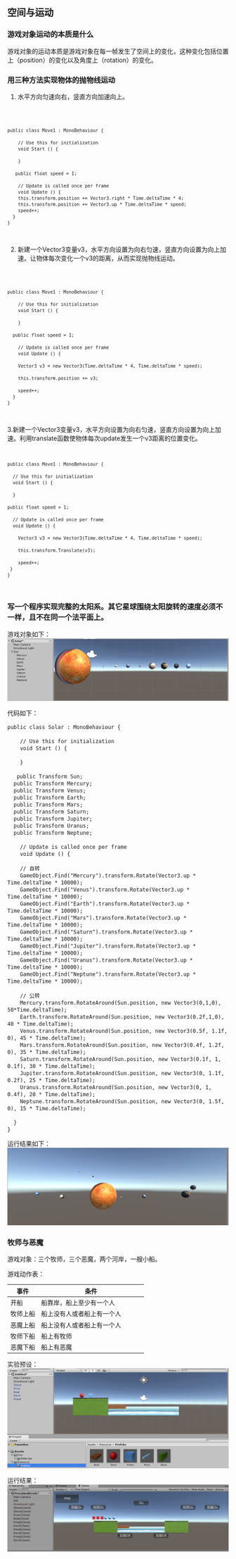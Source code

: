 
## 空间与运动 ##

### 游戏对象运动的本质是什么 ###
游戏对象的运动本质是游戏对象在每一帧发生了空间上的变化，这种变化包括位置上（position）的变化以及角度上（rotation）的变化。

### 用三种方法实现物体的抛物线运动 ###
1. 水平方向匀速向右，竖直方向加速向上。

<code>
  
    public class Move1 : MonoBehaviour {

	    // Use this for initialization
	    void Start () {
		
	    }

       public float speed = 1;
	
    	// Update is called once per frame
	    void Update () {
        this.transform.position += Vector3.right * Time.deltaTime * 4;
        this.transform.position += Vector3.up * Time.deltaTime * speed;
        speed++;
      }
    }
</code>

2. 新建一个Vector3变量v3，水平方向设置为向右匀速，竖直方向设置为向上加速。让物体每次变化一个v3的距离，从而实现抛物线运动。

<code>
  
    public class Move1 : MonoBehaviour {

	    // Use this for initialization
	    void Start () {
		
	    }

      public float speed = 1;
	
	    // Update is called once per frame
	    void Update () {

        Vector3 v3 = new Vector3(Time.deltaTime * 4, Time.deltaTime * speed);

        this.transform.position += v3;
        
        speed++;
      }
    }
</code>

3.新建一个Vector3变量v3，水平方向设置为向右匀速，竖直方向设置为向上加速。利用translate函数使物体每次update发生一个v3距离的位置变化。
<code>
  
    public class Move1 : MonoBehaviour {

	  // Use this for initialization
	  void Start () {
		
	  }

    public float speed = 1;
	
	  // Update is called once per frame
	  void Update () {

        Vector3 v3 = new Vector3(Time.deltaTime * 4, Time.deltaTime * speed);

        this.transform.Translate(v3);
        
        speed++;
     }
    }
</code>

### 写一个程序实现完整的太阳系。其它星球围绕太阳旋转的速度必须不一样，且不在同一个法平面上。 ###

游戏对象如下：
![Solar](../Unity3d-pics/Solar.png)

代码如下：
>>>

    public class Solar : MonoBehaviour {

	    // Use this for initialization
	    void Start () {
		
	    }

       public Transform Sun;
      public Transform Mercury;
      public Transform Venus;
      public Transform Earth;
      public Transform Mars;
      public Transform Saturn;
      public Transform Jupiter;
      public Transform Uranus;
      public Transform Neptune;

        // Update is called once per frame
        void Update () {

        // 自转
        GameObject.Find("Mercury").transform.Rotate(Vector3.up * Time.deltaTime * 10000);
        GameObject.Find("Venus").transform.Rotate(Vector3.up * Time.deltaTime * 10000);
        GameObject.Find("Earth").transform.Rotate(Vector3.up * Time.deltaTime * 10000);
        GameObject.Find("Mars").transform.Rotate(Vector3.up * Time.deltaTime * 10000);
        GameObject.Find("Saturn").transform.Rotate(Vector3.up * Time.deltaTime * 10000);
        GameObject.Find("Jupiter").transform.Rotate(Vector3.up * Time.deltaTime * 10000);
        GameObject.Find("Uranus").transform.Rotate(Vector3.up * Time.deltaTime * 10000);
        GameObject.Find("Neptune").transform.Rotate(Vector3.up * Time.deltaTime * 10000);

        // 公转
        Mercury.transform.RotateAround(Sun.position, new Vector3(0,1,0), 50*Time.deltaTime);
        Earth.transform.RotateAround(Sun.position, new Vector3(0.2f,1,0), 40 * Time.deltaTime);
        Venus.transform.RotateAround(Sun.position, new Vector3(0.5f, 1.1f, 0), 45 * Time.deltaTime);
        Mars.transform.RotateAround(Sun.position, new Vector3(0.4f, 1.2f, 0), 35 * Time.deltaTime);
        Saturn.transform.RotateAround(Sun.position, new Vector3(0.1f, 1, 0.1f), 30 * Time.deltaTime);
        Jupiter.transform.RotateAround(Sun.position, new Vector3(0, 1.1f, 0.2f), 25 * Time.deltaTime);
        Uranus.transform.RotateAround(Sun.position, new Vector3(0, 1, 0.4f), 20 * Time.deltaTime);
        Neptune.transform.RotateAround(Sun.position, new Vector3(0, 1.5f, 0), 15 * Time.deltaTime);

      }
    }
    
运行结果如下：
![rotate](../Unity3d-pics/rotate.png)


### 牧师与恶魔 ###

游戏对象：三个牧师，三个恶魔，两个河岸，一艘小船。

游戏动作表：


 |  事件 |       条件                           |
 |-------|-------------------------------------|
 |开船   | 船靠岸，船上至少有一个人               |
 |牧师上船| 船上没有人或者船上有一个人             |
 |恶魔上船| 船上没有人或者船上有一个人             |
 |牧师下船| 船上有牧师                           |
 |恶魔下船|船上有恶魔                            |

实验预设：
![prefebs](../Unity3d-pics/prefebs.png)

运行结果：
![running](../Unity3d-pics/result.png)



